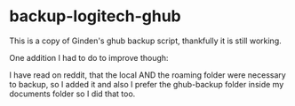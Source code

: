 # backup-logitech-ghub
This is a copy of Ginden's ghub backup script, thankfully it is still working.

One addition I had to do to improve though:

I have read on reddit, that the local AND the roaming folder were necessary to backup, so I added it and also I prefer the ghub-backup folder inside my documents folder so I did that too.
